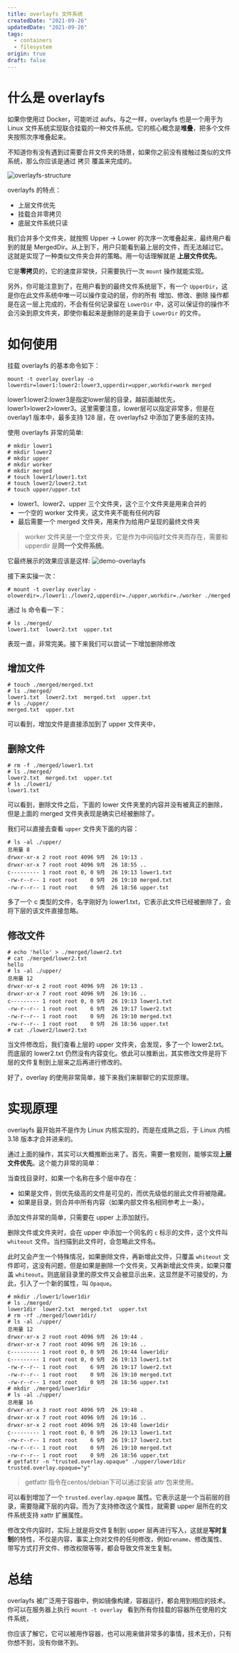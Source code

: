 ```yaml
---
title: overlayfs 文件系统
createdDate: "2021-09-26"
updatedDate: "2021-09-26"
tags:
  - containers
  - filesystem
origin: true
draft: false
---
```

# 什么是 overlayfs

如果你使用过 Docker，可能听过 aufs，与之一样，overlayfs 也是一个用于为 Linux 文件系统实现联合挂载的一种文件系统。它的核心概念是**堆叠**，把多个文件夹按照次序堆叠起来。

不知道你有没有遇到过需要合并文件夹的场景，如果你之前没有接触过类似的文件系统，那么你应该是通过 拷贝 覆盖来完成的。

![overlayfs-structure](./overlayfs-structure.jpg)

overlayfs 的特点：
* 上层文件优先
* 挂载合并零拷贝
* 底层文件系统只读

我们合并多个文件夹，就按照 Upper -> Lower 的次序一次堆叠起来，最终用户看到的就是 MergedDir。从上到下，用户只能看到最上层的文件，而无法越过它。这就是实现了一种类似文件夹合并的策略。用一句话理解就是 **上层文件优先**。

它是**零拷贝**的，它的速度非常快，只需要执行一次 `mount` 操作就能实现。

另外，你可能注意到了，在用户看到的最终文件系统层下，有一个 `UpperDir`，这是你在此文件系统中唯一可以操作变动的层，你的所有 增加、修改、删除 操作都是在这一层上完成的，不会有任何记录留在 `LowerDir` 中，这可以保证你的操作不会污染到原文件夹，即使你看起来是删除的是来自于 `LowerDir` 的文件。

# 如何使用

挂载 overlayfs 的基本命令如下：
```shell
mount -t overlay overlay -o lowerdir=lower1:lower2:lower3,upperdir=upper,workdir=work merged
```
lower1:lower2:lower3是指定lower层的目录，越前面越优先，lower1>lower2>lower3。这里需要注意，lower层可以指定非常多，但是在 overlay1 版本中，最多支持 128 层，在 overlayfs2 中添加了更多层的支持。

使用 overlayfs 非常的简单:

```shell
# mkdir lower1
# mkdir lower2
# mkdir upper
# mkdir worker
# mkdir merged
# touch lower1/lower1.txt
# touch lower2/lower2.txt
# touch upper/upper.txt
```

* lower1、lower2、upper 三个文件夹，这个三个文件夹是用来合并的
* 一个空的 worker 文件夹，这文件夹不能有任何内容
* 最后需要一个 merged 文件夹，用来作为给用户呈现的最终文件夹

> worker 文件夹是一个空文件夹，它是作为中间临时文件夹而存在，需要和 upperdir 是**同一个文件系统**。

它最终展示的效果应该是这样:
![demo-overlayfs](./demo-overlayfs.jpg)

接下来实操一次：

```shell
# mount -t overlay overlay -olowerdir=./lower1:./lower2,upperdir=./upper,workdir=./worker ./merged
```

通过 ls 命令看一下：

```shell
# ls ./merged/
lower1.txt  lower2.txt  upper.txt
```

表现一直，非常完美。接下来我们可以尝试一下增加删除修改

## 增加文件

```shell
# touch ./merged/merged.txt
# ls ./merged/
lower1.txt  lower2.txt  merged.txt  upper.txt
# ls ./upper/
merged.txt  upper.txt
```
可以看到，增加文件是直接添加到了 upper 文件夹中，

## 删除文件

```shell
# rm -f ./merged/lower1.txt
# ls ./merged/
lower2.txt  merged.txt  upper.txt
# ls ./lower1/
lower1.txt
```

可以看到，删除文件之后，下面的 lower 文件夹里的内容并没有被真正的删除，但是上面的 merged 文件夹表现是确实已经被删除了。

我们可以直接去查看 `upper` 文件夹下面的内容：

```shell
# ls -al ./upper/
总用量 8
drwxr-xr-x 2 root root 4096 9月  26 19:13 .
drwxr-xr-x 7 root root 4096 9月  26 18:55 ..
c--------- 1 root root 0, 0 9月  26 19:13 lower1.txt
-rw-r--r-- 1 root root    0 9月  26 19:10 merged.txt
-rw-r--r-- 1 root root    0 9月  26 18:56 upper.txt
```

多了一个 c 类型的文件，名字刚好为 lower1.txt，它表示此文件已经被删除了，会将下层的该文件直接忽略。

## 修改文件

```shell
# echo 'hello' > ./merged/lower2.txt
# cat ./merged/lower2.txt
hello
# ls -al ./upper/
总用量 12
drwxr-xr-x 2 root root 4096 9月  26 19:13 .
drwxr-xr-x 7 root root 4096 9月  26 19:16 ..
c--------- 1 root root 0, 0 9月  26 19:13 lower1.txt
-rw-r--r-- 1 root root    6 9月  26 19:17 lower2.txt
-rw-r--r-- 1 root root    0 9月  26 19:10 merged.txt
-rw-r--r-- 1 root root    0 9月  26 18:56 upper.txt
# cat ./lower2/lower2.txt
```

当文件修改后，我们查看上层的 upper 文件夹，会发现，多了一个 lower2.txt。而底层的 lower2.txt 仍然没有内容变化。依此可以推断出，其实修改文件是将下层的文件复制到上层来之后再进行修改的。

好了，overlay 的使用非常简单，接下来我们来聊聊它的实现原理。

# 实现原理

overlayfs 最开始并不是作为 Linux 内核实现的，而是在成熟之后，于 Linux 内核 3.18 版本才合并进来的。

通过上面的操作，其实可以大概推断出来了。首先，需要一套规则，能够实现**上层文件优先**。这个能力非常的简单：

当查找目录时，如果一个名称在多个层中存在：
  * 如果是文件，则优先级高的文件是可见的，而优先级低的层此文件将被隐藏。
  * 如果是目录，则合并中所有内容（如果内部文件名相同参考上一条）。

添加文件非常的简单，只需要在 upper 上添加就行。

删除文件或文件夹时，会在 upper 中添加一个同名的 `c` 标示的文件，这个文件叫 `whiteout` 文件。当扫描到此文件时，会忽略此文件名。

此时又会产生一个特殊情况，如果删除文件，再新增此文件，只覆盖 `whiteout` 文件即可，这没有问题，但是如果是删除一个文件夹，又再新增此文件夹，如果只覆盖 `whiteout`。则底层目录里的原文件又会被显示出来，这显然是不可接受的，为此，引入了一个新的属性，叫 `Opaque`。
```shell
# mkdir ./lower1/lower1dir
# ls ./merged/
lower1dir  lower2.txt  merged.txt  upper.txt
# rm -rf ./merged/lower1dir/
# ls -al ./upper/
总用量 12
drwxr-xr-x 2 root root 4096 9月  26 19:44 .
drwxr-xr-x 7 root root 4096 9月  26 19:16 ..
c--------- 1 root root 0, 0 9月  26 19:44 lower1dir
c--------- 1 root root 0, 0 9月  26 19:13 lower1.txt
-rw-r--r-- 1 root root    6 9月  26 19:17 lower2.txt
-rw-r--r-- 1 root root    0 9月  26 19:10 merged.txt
-rw-r--r-- 1 root root    0 9月  26 18:56 upper.txt
# mkdir ./merged/lower1dir
# ls -al ./upper/
总用量 16
drwxr-xr-x 3 root root 4096 9月  26 19:48 .
drwxr-xr-x 7 root root 4096 9月  26 19:16 ..
drwxr-xr-x 2 root root 4096 9月  26 19:48 lower1dir
c--------- 1 root root 0, 0 9月  26 19:13 lower1.txt
-rw-r--r-- 1 root root    6 9月  26 19:17 lower2.txt
-rw-r--r-- 1 root root    0 9月  26 19:10 merged.txt
-rw-r--r-- 1 root root    0 9月  26 18:56 upper.txt
# getfattr -n "trusted.overlay.opaque" ./upper/lower1dir
trusted.overlay.opaque="y"
```
> getfattr 指令在centos/debian下可以通过安装 attr 包来使用。

可以看到增加了一个 `trusted.overlay.opaque` 属性。它表示这是一个当前层的目录，需要隐藏下层的内容。而为了支持修改这个属性，就需要 upper 层所在的文件系统支持 xattr 扩展属性。

修改文件内容时，实际上就是将文件复制到 upper 层再进行写入，这就是**写时复制**的特性，不仅是内容，事实上你对文件的任何修改，例如`rename`、修改属性、带写方式打开文件、修改权限等等，都会导致文件发生复制。

# 总结

overlayfs 被广泛用于容器中，例如镜像构建，容器运行，都会用到相应的技术。你可以在服务器上执行 `mount -t overlay ` 看到所有你挂载的容器所在使用的文件系统，

你应该了解它，它可以被用作容器，也可以用来做非常多的事情，技术无价，只有你想不到，没有你做不到。
